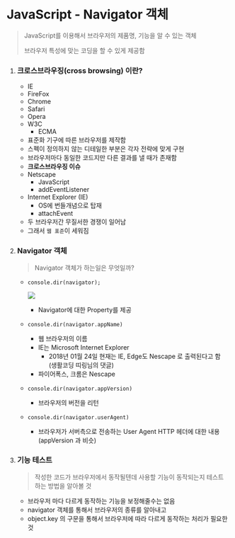 # JavaScript - Navigator 객체

> JavaScript를 이용해서 브라우저의 제품명, 기능을 알 수 있는 객체
>
> 브라우저 특성에 맞는 코딩을 할 수 있게 제공함

1. ### 크로스브라우징(cross browsing) 이란?

   - IE
   - FireFox
   - Chrome
   - Safari
   - Opera
   - W3C
     - ECMA
   - 표준화 기구에 따른 브라우저를 제작함
   - 스펙이 정의하지 않는 디테일한 부분은 각자 전략에 맞게 구현
   - 브라우저마다 동일한 코드지만 다른 결과를 낼 때가 존재함
   - **크로스브라우징 이슈**
   - Netscape
     - JavaScript
     - addEventListener
   - Internet Explorer (IE)
     - OS에 번들개념으로 탑재
     - attachEvent
   - 두 브라우저간 무질서한 경쟁이 일어남
   - 그래서 `웹 표준`이 세워짐

2. ### Navigator 객체

   > Navigator 객체가 하는일은 무엇일까?

   - `console.dir(navigator);`

     ![](https://i.imgur.com/cCa7891.png)

     - Navigator에 대한 Property를 제공

   - `console.dir(navigator.appName)`

     - 웹 브라우저의 이름
     - IE는 Microsoft Internet Explorer
       - 2018년 01월 24일 현재는 IE, Edge도 Nescape 로 출력된다고 함 (생활코딩 띠링님의 댓글)
     - 파이어폭스, 크롬은 Nescape

   - `console.dir(navigator.appVersion)`

     - 브라우저의 버전을 리턴

   - `console.dir(navigator.userAgent)`

     - 브라우저가 서버측으로 전송하는 User Agent HTTP 헤더에 대한 내용 (appVersion 과 비슷)

3. ### 기능 테스트

   > 작성한 코드가 브라우저에서 동작될텐데 사용할 기능이 동작되는지 테스트 하는 방법을 알아볼 것

   - 브라우저 마다 다르게 동작하는 기능을 보정해줄수는 없음
   - navigator 객체를 통해서 브라우저의 종류를 알아내고
   - object.key 의 구문을 통해서 브라우저에 따라 다르게 동작하는 처리가 필요한 것